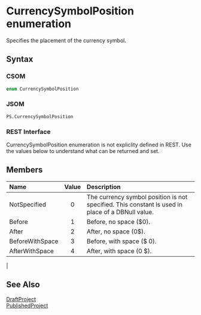 [comment]: # (Name:CurrencySymbolPosition)
[comment]: # (Type:Enum)
[comment]: # (Status:Verified)

# <a name="name"></a>CurrencySymbolPosition enumeration

<a name="description"></a>Specifies the placement of the currency symbol.

## <a name="syntax"></a>Syntax

### CSOM

```C#
enum CurrencySymbolPosition 
```
### JSOM

```
PS.CurrencySymbolPosition
```
### REST Interface

CurrencySymbolPosition enumeration is not expliclity defined in REST.  Use the values below to understand what can be returned and set.

## <a name="members"></a>Members

<a name="enumMembers"></a>

|**Name**|**Value**|**Description**|
|:------ |:----: |:----- |
|<a name="NotSpecified"></a>NotSpecified|0| The currency symbol position is not specified. This constant is used in place of a DBNull value.|
|<a name="Before"></a>Before|1| Before, no space ($0).|
|<a name="After"></a>After|2| After, no space (0$).|
|<a name="BeforeWithSpace"></a>BeforeWithSpace|3| Before, with space ($ 0).|
|<a name="AfterWithSpace"></a>AfterWithSpace|4| After, with space (0 $).
|

## <a name="seeAlso"></a>See Also

[DraftProject](DraftProject.md)<br/>
[PublishedProject](PublishedProject.md)<br/>
